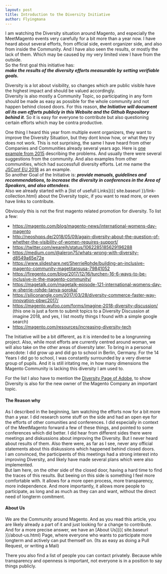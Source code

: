 ```yaml
---
layout: post
title: Introduction to the Diversity Initiative
author: Flyingmana
---
```


I am watching the Diversity situation around Magento,
and especially the MeetMagento events very carefully for a bit more than a year now.
I have heard about several efforts,
from official side, event organizer side, and also from inside the Community.
And I have also seen the results, or mostly the lack of them.
Which may be caused by my very limited view I have from the outside.  
So the first goal this initiative has:  
***make the results of the diversity efforts measurable by setting verifiable goals.***

<!--more-->

Diversity is a lot about visibility, so changes which are public visible have the highest impact and should be valued accordingly.  
Diversity is also mostly a Community Topic, so participating in any form should be made as easy as possible for the whole community and not happen behind closed doors. For this reason, ***the Initiative will document all its own efforts publicly in this Website and the Github Repository behind it***. So it is easy for everyone to contribute but also questioning certain efforts which may be contra productive.

One thing I heard this year from multiple event organizers, they want to improve the Diversity Situation,
but they dont know how, or what they try does not work.
This is not surprising, the same I have heard from other Companies and Communities already several years ago.
Here is [one example from 2015](https://philsturgeon.uk/feminism/2015/08/17/women-speaker-ratio-conversation-loop/) describing the problems.
And usually there were several suggestions from the community. And also examples from other communities, which had successfull diversity efforts. Let me name the [JSConf EU 2018](https://2018.jsconf.eu/speakers/) as an example.  
So another Goal of the Initiative is: ***provide manuals, guidelines and recommendations, to increase the diversity in conferences in the Area of Speakers, and also attendees***.  
Also we already started with a [list of usefull Links]({{ site.baseurl }}/link-collection.html) about the Diversity topic, if you want to read more, or even have links to contribute.

Obviously this is not the first magento related promotion for diversity.
To list a few:  

* <https://magento.com/blog/magento-news/international-womens-day-magento>
* <http://neoshops.de/2018/05/09/again-diversity-about-the-question-of-whether-the-visibility-of-women-requires-support/>
* <https://twitter.com/wearejh/status/1062285185629196288>
* <https://medium.com/@aleron75/whats-wrong-with-diversity-d8549a65e72e>
* <https://www.slideshare.net/SherrieRohde/building-an-inclusive-magento-community-magetitansusa-79841052>
* <https://firegento.com/blog/2017/12/16/turchen-16-6-ways-to-be-inclusive-in-the-magento-community/>
* <https://magetalk.com/magetalk-episode-121-international-womens-day-w-sherrie-rohde-tanya-soroka/>
* <https://siliconangle.com/2017/03/28/diversity-commerce-faster-way-innovation-pbwc2017/>
* <https://magento.wufoo.com/forms/imagine-2018-diversity-discussion/> (this one is just a form to submit topics to a Diversity Discussion at imagine 2018, and yes, I list mostly things I found with a simple google search)
* <https://magento.com/resources/increasing-diversity-tech>

The Initiative will be a bit different, as it is intended to be a longrunning project.
Also, while most efforts are currently centred around woman, we will also take on the other areas of diversity later.
To bring in a personal anecdote: I did grow up and did go to school in Berlin, Germany. For the 14 Years I did go to school, I was constantly surrounded by a very diverse group of pupils. And it is still iritating me, in how many dimensions the Magento Community is lacking this diversity I am used to.

For the list I also have to mention the [Diversity Page of Adobe](https://www.adobe.com/diversity.html), to show Diversity is also for the new owner of the Magento Company an important topic.


#### The Reason why

As I described in the beginning, Iam watching the efforts now for a bit more than a year. I did research some stuff on the side and had an open eye for the efforts of other comunities and conferences. I did especially in context of the MeetMagento forward a few of these things, and pointed to some conferences which did better.
I did hear from different sides there were meetings and diskussions about improving the Diversity. But I never heard about results of them. Also there were, as far as I see, never any official statements about this diskussions which happened behind closed doors.  
I am convinced, the participents of this meetings had a strong interest into improving Diversity, and likely have made several plans which were also implemented.  
But Iam here, on the other side of the closed door, having a hard time to find the traces of this results.
But beeing on this side is something I feel more comfortable with. It allows for a more open process, more transparency, more independence. And more importantly, it allows more people to participate, as long and as much as they can and want, without the direct need of longterm comitment.

#### About Us

We are the Community around Magento. And as you read this article, you are likely already a part of it and just looking for a change to contribute.  
And for a more precise answer, we have an [About Us]({{ site.baseurl }}/about-us.html) Page, where everyone who wants to participate more longterm and actively can put themself on. (Its as easy as doing a Pull Request, or writing a Mail)

There you also find a list of people you can contact privately. Because while transparency and openness is important, not everyone is in a position to say things publicly.

